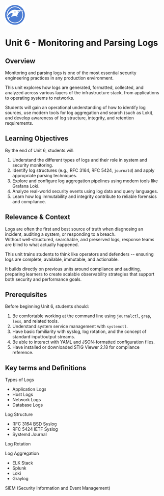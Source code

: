 <div class="flex-container">
        <img src="https://github.com/ProfessionalLinuxUsersGroup/img/blob/main/Assets/Logos/ProLUG_Round_Transparent_LOGO.png?raw=true" width="64" height="64"></img>
    <p>
        <h1>Unit 6 - Monitoring and Parsing Logs</h1>
    </p>
</div>

## Overview

Monitoring and parsing logs is one of the most essential security engineering
practices in any production environment.

This unit explores how logs are generated, formatted, collected, and analyzed across
various layers of the infrastructure stack, from applications to operating systems
to networks.

Students will gain an operational understanding of how to identify log sources, use
modern tools for log aggregation and search (such as Loki), and develop awareness of
log structure, integrity, and retention requirements.

## Learning Objectives

By the end of Unit 6, students will:

1. Understand the different types of logs and their role in system and security monitoring.
2. Identify log structures (e.g., RFC 3164, RFC 5424, `journald`) and apply
   appropriate parsing techniques.
3. Explore and configure log aggregation pipelines using modern tools like Grafana Loki.
4. Analyze real-world security events using log data and query languages.
5. Learn how log immutability and integrity contribute to reliable forensics and compliance.

## Relevance & Context

Logs are often the first and best source of truth when diagnosing an incident,
auditing a system, or responding to a breach.  
Without well-structured, searchable, and preserved logs, response teams are blind to
what actually happened.

This unit trains students to think like operators and defenders -- ensuring logs are
complete, available, immutable, and actionable.

It builds directly on previous units around compliance and auditing, preparing
learners to create scalable observability strategies that support both security and
performance goals.

## Prerequisites

Before beginning Unit 6, students should:

1. Be comfortable working at the command line using `journalctl`, `grep`, `less`, and
   related tools.
2. Understand system service management with `systemctl`.
3. Have basic familiarity with syslog, log rotation, and the concept of standard
   input/output streams.
4. Be able to interact with YAML and JSON-formatted configuration files.
5. Have installed or downloaded STIG Viewer 2.18 for compliance reference.

## Key terms and Definitions

Types of Logs
- Application Logs  
- Host Logs  
- Network Logs  
- Database Logs

Log Structure

- RFC 3164 BSD Syslog
- RFC 5424 IETF Syslog
- Systemd Journal

Log Rotation

Log Aggregation

- ELK Stack
- Splunk
- Loki
- Graylog

SIEM (Security Information and Event Management)
